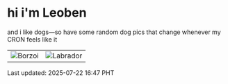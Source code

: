 # hi i'm Leoben

and i like dogs—so have some random dog pics that change whenever my CRON feels like it

|  |  |
|--------|----------|
| ![Borzoi](https://random-dog-vercel.vercel.app/api/random-borzoi?v=1753174075) | ![Labrador](https://random-dog-vercel.vercel.app/api/random-labrador?v=1753174075) |

Last updated: 2025-07-22 16:47 PHT
